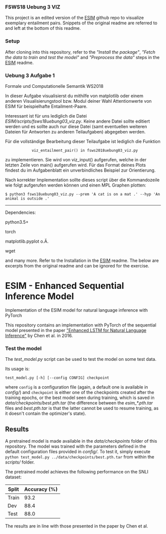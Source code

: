 ### FSWS18 Uebung 3 VIZ

This project is an edited version of the [ESIM](https://github.com/coetaur0/ESIM/) github repo to visualize exemplary entailment pairs.
Snippets of the original readme are referred to and left at the bottom of this readme.

### Setup

After cloning into this repository, refer to the *"Install the package"*, *"Fetch the data to train and test the model"* and *"Preprocess the data"* steps in the [ESIM](https://github.com/coetaur0/ESIM/) readme.

### Uebung 3 Aufgabe 1
Formale und Computationelle Semantik WS2018

In dieser Aufgabe visualisierst du mithilfe von matplotlib oder einem anderen Visualisierungstool bzw. Modul deiner Wahl Attentionwerte von ESIM für beispielhafte Entailment-Paare.

Interessant ist für uns lediglich die Datei *ESIM/scripts/fsws18uebung03_viz.py*. Keine andere Datei sollte editiert werden
und es sollte auch nur diese Datei (samt eventuellen weiteren Dateien für Antworten zu anderen Teilaufgaben) abgegeben werden. 

Für die vollständige Bearbeitung dieser Teilaufgabe ist lediglich die Funktion
				
				viz_entailment_pair() in fsws2018uebung03_viz.py
				
zu implementieren. Sie wird von viz_input() aufgerufen, welche in der letzten Zeile von main() aufgerufen wird.
Für das Format deines Plots findest du im Aufgabenblatt ein unverbindliches Beispiel zur Orientierung.

Nach korrekter Implementation sollte dieses script über die Kommandozeile wie folgt aufgerufen werden können und einen MPL Graphen plotten:
```
$ python3 fsws18uebung03_viz.py --prem 'A cat is on a mat .' --hyp 'An animal is outside .'
```
-------------
Dependencies:

python3.5+

torch

matplotlib.pyplot o.Ä.

wget

and many more. Refer to the Installation in the [ESIM](https://github.com/coetaur0/ESIM/) readme.
The below are excerpts from the original readme and can be ignored for the exercise.

# ESIM - Enhanced Sequential Inference Model
Implementation of the ESIM model for natural language inference with PyTorch

This repository contains an implementation with PyTorch of the sequential model presented in the paper 
["Enhanced LSTM for Natural Language Inference"](https://arxiv.org/pdf/1609.06038.pdf) by Chen et al. in 2016.


### Test the model
The *test_model.py* script can be used to test the model on some test data.

Its usage is:
```
test_model.py [-h] [--config CONFIG] checkpoint
```
where `config` is a configuration file (again, a default one is available in *config/*) and `checkpoint` is either one of the 
checkpoints created after the training epochs, or the best model seen during training, which is saved in 
*data/checkpoints/best.pth.tar* (the difference between the *esim_\*.pth.tar* files and *best.pth.tar* is that the latter cannot
be used to resume training, as it doesn't contain the optimizer's state).

## Results
A pretrained model is made available in the *data/checkpoints* folder of this repository. The model was trained with the
parameters defined in the default configuration files provided in *config/*.
To test it, simply execute `python test_model.py ../data/checkpoints/best.pth.tar` from within the *scripts/* folder.

The pretrained model achieves the following performance on the SNLI dataset:

| Split | Accuracy (%) |
|-------|--------------|
| Train |     93.2     |
| Dev   |     88.4     |
| Test  |     88.0     |

The results are in line with those presented in the paper by Chen et al.
